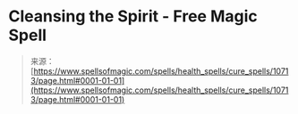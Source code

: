 <!--yml

category: 未分类

date: 2024-06-12 18:47:30

-->

# Cleansing the Spirit - Free Magic Spell

> 来源：[https://www.spellsofmagic.com/spells/health_spells/cure_spells/10713/page.html#0001-01-01](https://www.spellsofmagic.com/spells/health_spells/cure_spells/10713/page.html#0001-01-01)
